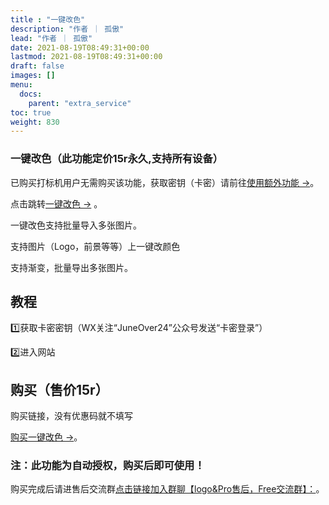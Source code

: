 ```yaml
---
title : "一键改色"
description: "作者 ｜ 孤傲"
lead: "作者 ｜ 孤傲"
date: 2021-08-19T08:49:31+00:00
lastmod: 2021-08-19T08:49:31+00:00
draft: false 
images: []
menu:
  docs:
    parent: "extra_service"
toc: true
weight: 830
---
```


### 一键改色（此功能定价15r永久,支持所有设备）

已购买打标机用户无需购买该功能，获取密钥（卡密）请前往[使用额外功能 →](https://skin.gushao.club/docs/mark_user/useextraservice/)。

点击跳转[一键改色 →](https://skin.gushao.club/docs/extra_service/PicColorChange/) 。

一键改色支持批量导入多张图片。

支持图片（Logo，前景等等）上一键改颜色

支持渐变，批量导出多张图片。

## 教程

1️⃣获取卡密密钥（WX关注“JuneOver24”公众号发送“卡密登录”）

2️⃣进入网站

## 购买（售价15r）

购买链接，没有优惠码就不填写

[购买一键改色 →](https://shop.gushao.club/buy/24)。

### 注：此功能为自动授权，购买后即可使用！

购买完成后请进售后交流群[点击链接加入群聊【logo&Pro售后，Free交流群】：](https://qm.qq.com/q/BrPUdXGm6Q)。
